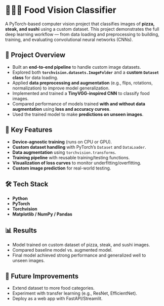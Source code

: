 # 🍕🥩🍣 Food Vision Classifier
A PyTorch-based computer vision project that classifies images of **pizza, steak, and sushi** using a custom dataset. This project demonstrates the full deep learning workflow — from data loading and preprocessing to building, training, and evaluating convolutional neural networks (CNNs).

## 🚀 Project Overview
- Built an **end-to-end pipeline** to handle custom image datasets.
- Explored both **`torchvision.datasets.ImageFolder`** and a **custom `Dataset` class** for data loading.
- Applied **data preprocessing and augmentation** (e.g., flips, rotations, normalization) to improve model generalization.
- Implemented and trained a **TinyVGG-inspired CNN** to classify food images.
- Compared performance of models trained **with and without data augmentation** using **loss and accuracy curves**.
- Used the trained model to make **predictions on unseen images**.

## 🔑 Key Features
- **Device-agnostic training** (runs on CPU or GPU).
- **Custom dataset handling** with PyTorch’s `Dataset` and `DataLoader`.
- **Data augmentation** using `torchvision.transforms`.
- **Training pipeline** with reusable training/testing functions.
- **Visualization of loss curves** to monitor underfitting/overfitting.
- **Custom image prediction** for real-world testing.

## 🛠️ Tech Stack
- **Python**
- **PyTorch**
- **Torchvision**
- **Matplotlib / NumPy / Pandas**

## 📊 Results
- Model trained on custom dataset of pizza, steak, and sushi images.
- Compared baseline model vs. augmented model.
- Final model achieved strong performance and generalized well to unseen images.

## 📌 Future Improvements
- Extend dataset to more food categories.
- Experiment with transfer learning (e.g., ResNet, EfficientNet).
- Deploy as a web app with FastAPI/Streamlit.
